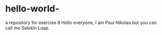 # hello-world-
a repository for exercise 8 
Hello everyone, I am Paul Nikolas but you can call me Salokin Luap. 
